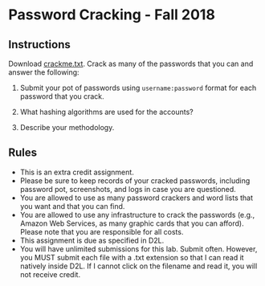 # Password Cracking - Fall 2018

## Instructions

Download [crackme.txt](crackme.txt).  Crack as many of the passwords that you can and answer the following:

1. Submit your pot of passwords using `username:password` format for each password that you crack.

2. What hashing algorithms are used for the accounts?

3. Describe your methodology.

## Rules

* This is an extra credit assignment.
* Please be sure to keep records of your cracked passwords, including password pot, screenshots, and logs in case you are questioned.
* You are allowed to use as many password crackers and word lists that you want and that you can find.
* You are allowed to use any infrastructure to crack the passwords (e.g., Amazon Web Services, as many graphic cards that you can afford).  Please note that you are responsible for all costs.
* This assignment is due as specified in D2L.
* You will have unlimited submissions for this lab.  Submit often.  However, you MUST submit each file with a .txt extension so that I can read it natively inside D2L.  If I cannot click on the filename and read it, you will not receive credit.
